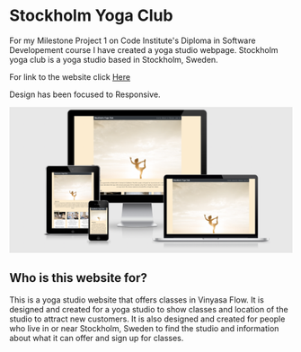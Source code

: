 # Stockholm Yoga Club

For my Milestone Project 1 on Code Institute's Diploma in Software Developement course I have created a yoga studio webpage. Stockholm yoga club is a yoga studio based in Stockholm, Sweden.

For link to the website click [Here](https://sabinastorm.github.io/yoga-club)

Design has been focused to Responsive.

![Image of responsive design](assets/images/responsive.png)

## Who is this website for?

This is a yoga studio website that offers classes in Vinyasa Flow. It is designed and created for a yoga studio to show classes and location of the studio to attract new customers. It is also designed and created for people who live in or near Stockholm, Sweden to find the studio and information about what it can offer and sign up for classes.